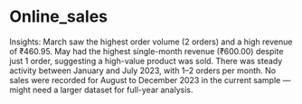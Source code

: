 # Online_sales
Insights:
March saw the highest order volume (2 orders) and a high revenue of ₹460.95.
May had the highest single-month revenue (₹600.00) despite just 1 order, suggesting a high-value product was sold.
There was steady activity between January and July 2023, with 1–2 orders per month.
No sales were recorded for August to December 2023 in the current sample — might need a larger dataset for full-year analysis.
